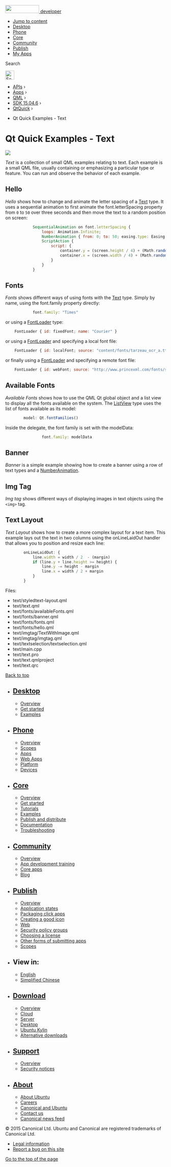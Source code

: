 <a href="https://developer.ubuntu.com/" class="logo-ubuntu"><img src="https://developer.ubuntu.com/assets/sites/ubuntu/latest/u/img/logos/logo-ubuntu-orange.svg" width="106" height="25" /> <span>developer</span></a>

-   [Jump to content](index.html#main-content)
-   [Desktop](https://developer.ubuntu.com/en/desktop/)
-   [Phone](https://developer.ubuntu.com/en/phone/)
-   [Core](https://developer.ubuntu.com/core)
-   [Community](https://developer.ubuntu.com/en/community/)
-   [Publish](https://developer.ubuntu.com/en/publish/)
-   [My Apps](https://myapps.developer.ubuntu.com/)

Search

<img src="https://developer.ubuntu.com/assets/sites/ubuntu/latest/u/img/search-white.svg" alt="Search" height="28" />

-   [APIs](../../../../index.html) ›
-   [Apps](../../../index.html) ›
-   [QML](../../index.html) ›
-   <a href="../index.html" class="sub-nav-item">SDK 15.04.6</a> ›
-   <a href="../QtQuick/index.html" class="sub-nav-item">QtQuick</a> ›

<!-- -->

-   Qt Quick Examples - Text

Qt Quick Examples - Text
========================

<span class="subtitle"></span>
<span id="details"></span>
![](https://developer.ubuntu.com/static/devportal_uploaded/0229f93a-5018-4e66-a277-a57ad0a536f4-api/apps/qml/sdk-15.04.6/qtquick-text-example/images/qml-text-example.png)

*Text* is a collection of small QML examples relating to text. Each example is a small QML file, usually containing or emphasizing a particular type or feature. You can run and observe the behavior of each example.

<span id="hello"></span>
Hello
-----

*Hello* shows how to change and animate the letter spacing of a [Text](../QtQuick.qtquick-releasenotes/index.html#text) type. It uses a sequential animation to first animate the font.letterSpacing property from `0` to `50` over three seconds and then move the text to a random position on screen:

``` qml
            SequentialAnimation on font.letterSpacing {
                loops: Animation.Infinite;
                NumberAnimation { from: 0; to: 50; easing.type: Easing.InQuad; duration: 3000 }
                ScriptAction {
                    script: {
                        container.y = (screen.height / 4) + (Math.random() * screen.height / 2)
                        container.x = (screen.width / 4) + (Math.random() * screen.width / 2)
                    }
                }
            }
```

<span id="fonts"></span>
Fonts
-----

*Fonts* shows different ways of using fonts with the [Text](../QtQuick.qtquick-releasenotes/index.html#text) type. Simply by name, using the font.family property directly:

``` qml
            font.family: "Times"
```

or using a [FontLoader](../QtQuick.FontLoader/index.html) type:

``` qml
    FontLoader { id: fixedFont; name: "Courier" }
```

or using a [FontLoader](../QtQuick.FontLoader/index.html) and specifying a local font file:

``` qml
    FontLoader { id: localFont; source: "content/fonts/tarzeau_ocr_a.ttf" }
```

or finally using a [FontLoader](../QtQuick.FontLoader/index.html) and specifying a remote font file:

``` qml
    FontLoader { id: webFont; source: "http://www.princexml.com/fonts/steffmann/Starburst.ttf" }
```

<span id="available-fonts"></span>
Available Fonts
---------------

*Available Fonts* shows how to use the QML Qt global object and a list view to display all the fonts available on the system. The [ListView](../QtQuick.ListView/index.html) type uses the list of fonts available as its model:

``` qml
        model: Qt.fontFamilies()
```

Inside the delegate, the font family is set with the modelData:

``` qml
                font.family: modelData
```

<span id="banner"></span>
Banner
------

*Banner* is a simple example showing how to create a banner using a row of text types and a [NumberAnimation](../QtQuick.NumberAnimation/index.html).

<span id="img-tag"></span>
Img Tag
-------

*Img tag* shows different ways of displaying images in text objects using the `<img>` tag.

<span id="text-layout"></span>
Text Layout
-----------

*Text Layout* shows how to create a more complex layout for a text item. This example lays out the text in two columns using the onLineLaidOut handler that allows you to position and resize each line:

``` qml
        onLineLaidOut: {
            line.width = width / 2  - (margin)
            if (line.y + line.height >= height) {
                line.y -= height - margin
                line.x = width / 2 + margin
            }
        }
```

Files:

-   text/styledtext-layout.qml
-   text/text.qml
-   text/fonts/availableFonts.qml
-   text/fonts/banner.qml
-   text/fonts/fonts.qml
-   text/fonts/hello.qml
-   text/imgtag/TextWithImage.qml
-   text/imgtag/imgtag.qml
-   text/textselection/textselection.qml
-   text/main.cpp
-   text/text.pro
-   text/text.qmlproject
-   text/text.qrc

[Back to top](index.html#)

-   [Desktop](https://developer.ubuntu.com/en/desktop/)
    ---------------------------------------------------

    -   [Overview](https://developer.ubuntu.com/en/desktop/)
    -   [Get started](http://snapcraft.io/?utm_source=developer.ubuntu.com&utm_medium=devportal&utm_term=snaps%20snapcraft%20desktop&utm_content=menu&utm_campaign=duc_snappers)
    -   [Examples](https://github.com/ubuntu/snappy-playpen)

-   [Phone](https://developer.ubuntu.com/en/phone/)
    -----------------------------------------------

    -   [Overview](https://developer.ubuntu.com/en/phone/)
    -   [Scopes](https://developer.ubuntu.com/en/phone/scopes/)
    -   [Apps](https://developer.ubuntu.com/en/phone/apps/)
    -   [Web Apps](https://developer.ubuntu.com/en/phone/web/)
    -   [Platform](https://developer.ubuntu.com/en/phone/platform/)
    -   [Devices](https://developer.ubuntu.com/en/phone/devices/)

-   [Core](https://developer.ubuntu.com/core)
    -----------------------------------------

    -   [Overview](https://developer.ubuntu.com/core)
    -   [Get started](https://developer.ubuntu.com/core/get-started)
    -   [Tutorials](https://developer.ubuntu.com/core/tutorials)
    -   [Examples](https://developer.ubuntu.com/core/examples)
    -   [Publish and distribute](https://developer.ubuntu.com/core/publish-and-distribute)
    -   [Documentation](https://developer.ubuntu.com/core/documentation)
    -   [Troubleshooting](https://developer.ubuntu.com/core/troubleshooting)

-   [Community](https://developer.ubuntu.com/en/community/)
    -------------------------------------------------------

    -   [Overview](https://developer.ubuntu.com/en/community/)
    -   [App development training](https://developer.ubuntu.com/en/community/training/)
    -   [Core apps](https://developer.ubuntu.com/en/community/core-apps/)
    -   [Blog](https://developer.ubuntu.com/en/community/blog/)

-   [Publish](https://developer.ubuntu.com/en/publish/)
    ---------------------------------------------------

    -   [Overview](https://developer.ubuntu.com/en/publish/)
    -   [Application states](https://developer.ubuntu.com/en/publish/application-states/)
    -   [Packaging click apps](https://developer.ubuntu.com/en/publish/packaging-click-apps/)
    -   [Creating a good icon](https://developer.ubuntu.com/en/publish/creating-a-good-icon/)
    -   [Web](https://developer.ubuntu.com/en/publish/web/)
    -   [Security policy groups](https://developer.ubuntu.com/en/publish/security-policy-groups/)
    -   [Choosing a license](https://developer.ubuntu.com/en/publish/choosing-a-license/)
    -   [Other forms of submitting apps](https://developer.ubuntu.com/en/publish/other-forms-of-submitting-apps/)
    -   [Scopes](https://developer.ubuntu.com/en/publish/scopes/)

-   View in:
    --------

    -   [English](index.html "Change to language: English")
    -   [Simplified Chinese](index.html "Change to language: Simplified Chinese")

-   [Download](http://ubuntu.com/download/)
    ---------------------------------------

    -   [Overview](http://ubuntu.com/download)
    -   [Cloud](http://ubuntu.com/download/cloud)
    -   [Server](http://ubuntu.com/download/server)
    -   [Desktop](http://ubuntu.com/download/desktop)
    -   [Ubuntu Kylin](http://ubuntu.com/download/ubuntu-kylin)
    -   [Alternative downloads](http://ubuntu.com/download/alternative-downloads)

-   [Support](http://ubuntu.com/support/)
    -------------------------------------

    -   [Overview](http://ubuntu.com/support)
    -   [Security notices](http://www.ubuntu.com/usn/)

-   [About](http://ubuntu.com/about/)
    ---------------------------------

    -   [About Ubuntu](http://ubuntu.com/about/about-ubuntu)
    -   [Careers](http://www.canonical.com/careers)
    -   [Canonical and Ubuntu](http://ubuntu.com/about/canonical-and-ubuntu)
    -   [Contact us](http://ubuntu.com/about/contact-us)
    -   [Canonical news feed](http://insights.ubuntu.com/feed/)

© 2015 Canonical Ltd. Ubuntu and Canonical are registered trademarks of Canonical Ltd.

-   [Legal information](http://www.ubuntu.com/legal)
-   [Report a bug on this site](https://bugs.launchpad.net/developer-ubuntu-com/)

<span class="accessibility-aid">[Go to the top of the page](index.html#)</span>
